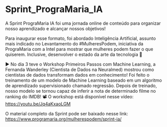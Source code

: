 # Sprint_PrograMaria_IA

A Sprint PrograMaria IA foi uma jornada online de conteúdo para organizar nosso aprendizado e alcançar nossos objetivos!

Para inaugurar esse formato, foi abordado Inteligência Artificial, assunto mais indicado no Levantamento do #MulheresPodem, iniciativa da PrograMaria com a Intel para mostrar que mulheres podem fazer o que quiserem. Inclusive, desenvolver o estado da arte da tecnologia 🙂

▶️ No dia 3 teve o Workshop Primeiros Passos com Machine Learning, a Fernanda Wanderley (Cientista de Dados na Neuralmed) mostrou como cientistas de dados transformam dados em conhecimento! Foi feito o treinamento de um modelo de Machine Learning baseado em um algoritmo de aprendizado supervisionado chamado regressão. Depois de treinado, nosso modelo se tornou capaz de inferir a nota de determinado filme no ranking do IMDB! 📽
O workshop está disponível nesse vídeo: https://youtu.be/Jq4aKxaoLGM

O material completo da Sprint pode ser baixado nesse link: https://www.programaria.org/mulherespodem/sprint-ia/
